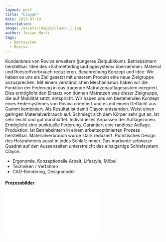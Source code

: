 ```yaml
---
layout: post
title: "Clayon"
date: 2013-07-10
description: 
image: /assets/images/clayon_1.jpg
author: Josias Marti
tags: 
  - Bettsystem
  - Roviva
---
```

Kundenkreis von Roviva erweitern (jüngeres Zielpublikum). Betriebsintern herstellbar. Idee des «Schmetterlingsauflagesystem» übernehmen. Material und Rohstoffverbrauch reduzieren.
Beschreibung
Konzept und Idee: Wir haben es uns als Ziel gesetzt mit unserem Produkt eine neue Zielgruppe anzusprechen. Mit einem verständlichen Mechanismus haben wir die Funktion der Federung in das tragende Matratzenauflagesystem integriert. Dies ermöglicht den Einsatz von dünnen Matratzen was dieser Zielgruppe, die auf Mobilität setzt, entspricht. Wir haben uns am bestehenden Konzept eines Federsystemes von Roviva orientiert und es mit einem Geflächt aus Gummi kombiniert. Als Resultat ist damit Clayon entstanden. Weist einen geringen Materialverbrauch auf. Schmiegt sich dem Körper sehr gut an. Ist sehr leicht und gut durchlüftet. Individuelles Anpassen der Auflagezonen. Ermöglicht eine punktuelle Federung. Garantiert eine randlose Auflage. Produktion: Ist Betriebsintern in einem arbeitsoptimierten Prozess herstellbar. Materialverbrauch wurde stark reduziert. Puristisches Design des Holzrahmens passt in jedes Schlafzimmer. Das markante schwarze Quadrat auf den Aussenseiten unterstreicht das einzigartige Schlafsystem Clayon.

* Ergonomie, Konzeptionelle Arbeit, Lifestyle, Möbel
* Techniken / Verfahren
* CAD-Rendering, Designmodell

#### Prozessbilder
<iframe style="border: none;" src="/assets/clayon.html"></iframe>
